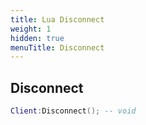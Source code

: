 ```yaml
---
title: Lua Disconnect
weight: 1
hidden: true
menuTitle: Disconnect
---
```

## Disconnect
```lua
Client:Disconnect(); -- void
```